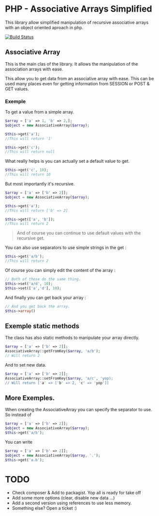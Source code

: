 # PHP - Associative Arrays Simplified

This library allow simplified manipulation of recursive associative arrays with an object oriented aproach in php.

[![Build Status](https://travis-ci.org/oliverde8/AssociativeArraySimplified.svg?branch=master)](https://travis-ci.org/oliverde8/AssociativeArraySimplified)


## Associative Array 

This is the main clas of the library. It allows the manipulation of the association arrays with ease. 

This allow you to get data from an associative array with ease. This can be used many places even for getting information from SESSION or POST & GET values.

### Exemple

To get a value from a simple array. 

```php
$array = ['a' => 1, 'b' => 2,];
$object = new AssociativeArray($array);

$this->get('a');
//This will return '1'

$this->get('c');
//This will return null
```

What really helps is you can actually set a default value to get. 

```php
$this->get('c', 10);
//This will return 10
```

But most importantly it's recursive. 

```php
$array = ['a' => ['b' => 2]];
$object = new AssociativeArray($array);

$this->get('a');
//This will return ['b' => 2]

$this->get(['a', 'b']);
//This will return 2
```

> And of course you can continue to use default values with the recursive get.

You can also use separators to use simple strings in the get : 

```php
$this->get('a/b');
//This will return 2
```

Of course you can simply edit the content of the array :

```php
// Both of these do the same thing.
$this->set('a/d', 10);
$this->set(['a','d'], 10);
```

And finally you can get back your array : 

```php
// And you get back the array.
$this->array()
```

## Exemple static methods

The class has also static methods to manipulate your array directly.

```php
$array = ['a' => ['b' => 2]];
AssociativeArray::getFromKey($array, 'a/b'); 
// Will return 2
```

And to set new data.
```php
$array = ['a' => ['b' => 2]];
AssociativeArray::setFromKey($array, 'a/c', 'yop); 
// Will return ['a' => ['b' => 2, 'c' => 'yop']] 
```

## More Exemples. 

When creating the AssociativeArray you can specify the separator to use. So instead of 
```php
$array = ['a' => ['b' => 2]];
$object = new AssociativeArray($array);
$this->get('a/b');
```

You can write

```php
$array = ['a' => ['b' => 2]];
$object = new AssociativeArray($array, '.');
$this->get('a.b');
```

# TODO
* Check composer & Add to packagist. Yop all is ready for take off
* Add some more options (clear, disable new data ...)
* Add a second version using references to use less memory.
* Something else? Open a ticket :) 